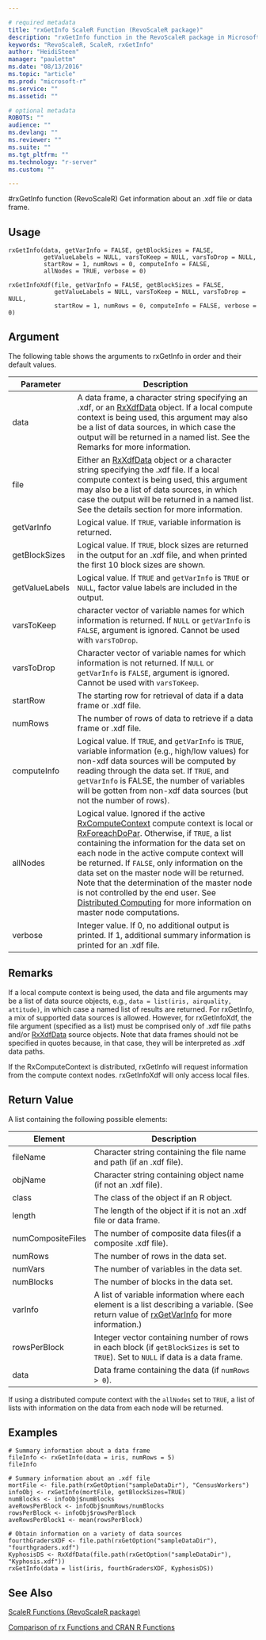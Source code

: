 ```yaml
---

# required metadata
title: "rxGetInfo ScaleR Function (RevoScaleR package)"
description: "rxGetInfo function in the RevoScaleR package in Microsoft R."
keywords: "RevoScaleR, ScaleR, rxGetInfo"
author: "HeidiSteen"
manager: "paulettm"
ms.date: "08/13/2016"
ms.topic: "article"
ms.prod: "microsoft-r"
ms.service: ""
ms.assetid: ""

# optional metadata
ROBOTS: ""
audience: ""
ms.devlang: ""
ms.reviewer: ""
ms.suite: ""
ms.tgt_pltfrm: ""
ms.technology: "r-server"
ms.custom: ""

---
```


#rxGetInfo function (RevoScaleR)
Get information about an .xdf file or data frame.

## Usage
~~~~
rxGetInfo(data, getVarInfo = FALSE, getBlockSizes = FALSE,
          getValueLabels = NULL, varsToKeep = NULL, varsToDrop = NULL,
          startRow = 1, numRows = 0, computeInfo = FALSE,
          allNodes = TRUE, verbose = 0)

rxGetInfoXdf(file, getVarInfo = FALSE, getBlockSizes = FALSE,
             getValueLabels = NULL, varsToKeep = NULL, varsToDrop = NULL,
             startRow = 1, numRows = 0, computeInfo = FALSE, verbose = 0)
~~~~

## Argument

The following table shows the arguments to rxGetInfo in order and their default values.

|Parameter | Description|
| --------- | --------- |
|data |A data frame, a character string specifying an .xdf, or an [RxXdfData](RxXdfData.md) object. If a local compute context is being used, this argument may also be a list of data sources, in which case the output will be returned in a named list. See the Remarks for more information. |
|file |Either an [RxXdfData](RxXdfData.md) object or a character string specifying the .xdf file. If a local compute context is being used, this argument may also be a list of data sources, in which case the output will be returned in a named list. See the details section for more information.|
|getVarInfo |Logical value. If `TRUE`, variable information is returned.|
|getBlockSizes |Logical value. If `TRUE`, block sizes are returned in the output for an .xdf file, and when printed the first 10 block sizes are shown.|
|getValueLabels |Logical value. If `TRUE` and `getVarInfo` is `TRUE` or `NULL`, factor value labels are included in the output.|
|varsToKeep |character vector of variable names for which information is returned. If `NULL` or `getVarInfo` is `FALSE`, argument is ignored. Cannot be used with `varsToDrop`.|
|varsToDrop |Character vector of variable names for which information is not returned. If `NULL` or `getVarInfo` is `FALSE`, argument is ignored. Cannot be used with `varsToKeep`.|
|startRow |The starting row for retrieval of data if a data frame or .xdf file.|
|numRows |The number of rows of data to retrieve if a data frame or .xdf file.|
|computeInfo |Logical value. If `TRUE`, and `getVarInfo` is `TRUE`, variable information (e.g., high/low values) for non-xdf data sources will be computed by reading through the data set. If `TRUE`, and `getVarInfo` is FALSE, the number of variables will be gotten from non-xdf data sources (but not the number of rows).|
|allNodes |Logical value. Ignored if the active [RxComputeContext](RxComputeContext.md) compute context is local or [RxForeachDoPar](RxForeachDoPar.md). Otherwise, if `TRUE`, a list containing the information for the data set on each node in the active compute context will be returned. If `FALSE`, only information on the data set on the master node will be returned. Note that the determination of the master node is not controlled by the end user. See [Distributed Computing](scaler-distributed-computing.md) for more information on master node computations. |
|verbose |Integer value. If 0, no additional output is printed. If 1, additional summary information is printed for an .xdf file.|

## Remarks
If a local compute context is being used, the data and file arguments may be a list of data source objects, e.g., `data = list(iris, airquality, attitude)`, in which case a named list of results are returned. For rxGetInfo, a mix of supported data sources is allowed. However, for rxGetInfoXdf, the file argument (specified as a list) must be comprised only of .xdf file paths and/or [RxXdfData](RxXdfData.md) source objects. Note that data frames should not be specified in quotes because, in that case, they will be interpreted as .xdf data paths.

If the RxComputeContext is distributed, rxGetInfo will request information from the compute context nodes. rxGetInfoXdf will only access local files.

## Return Value

A list containing the following possible elements:

|Element | Description|
|--------| ----------|
|fileName |Character string containing the file name and path (if an .xdf file).|
|objName |Character string containing object name (if not an .xdf file).|
|class |The class of the object if an R object.|
|length |The length of the object if it is not an .xdf file or data frame.|
|numCompositeFiles |The number of composite data files(if a composite .xdf file).|
|numRows |The number of rows in the data set.|
|numVars |The number of variables in the data set.|
|numBlocks |The number of blocks in the data set.|
|varInfo |A list of variable information where each element is a list describing a variable. (See return value of [rxGetVarInfo](rxGetVarInfo.md) for more information.)|
|rowsPerBlock |Integer vector containing number of rows in each block (if `getBlockSizes` is set to `TRUE`). Set to `NULL` if data is a data frame.|
|data |Data frame containing the data (if `numRows > 0`).|

If using a distributed compute context with the `allNodes` set to `TRUE`, a list of lists with information on the data from each node will be returned.

## Examples
~~~~
# Summary information about a data frame
fileInfo <- rxGetInfo(data = iris, numRows = 5)
fileInfo

# Summary information about an .xdf file
mortFile <- file.path(rxGetOption("sampleDataDir"), "CensusWorkers")
infoObj <- rxGetInfo(mortFile, getBlockSizes=TRUE)
numBlocks <- infoObj$numBlocks
aveRowsPerBlock <- infoObj$numRows/numBlocks
rowsPerBlock <- infoObj$rowsPerBlock
aveRowsPerBlock1 <- mean(rowsPerBlock)

# Obtain information on a variety of data sources
fourthGradersXDF <- file.path(rxGetOption("sampleDataDir"), "fourthgraders.xdf")
KyphosisDS <- RxXdfData(file.path(rxGetOption("sampleDataDir"), "Kyphosis.xdf"))
rxGetInfo(data = list(iris, fourthGradersXDF, KyphosisDS))
~~~~

## See Also

[ScaleR Functions (RevoScaleR package)](scaler.md)

[Comparison of rx Functions and CRAN R Functions](compare-base-r-scaler-functions.md)
